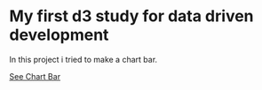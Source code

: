 
<!DOCTYPE html>
<html>
    <body>
    <h1>My first d3 study for data driven development</h1>
         <p>In this project i tried to make a chart bar.</p>
          <p><a href="https://rizikolik.github.io/D3_First-Works/">See Chart Bar</a></p>  
            
</body>
</html>